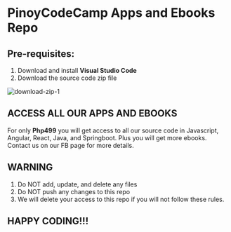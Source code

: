 # PinoyCodeCamp Apps and Ebooks Repo
## Pre-requisites:
1. Download and install **Visual Studio Code**
2. Download the source code zip file
   
![download-zip-1](https://github.com/pinoycodecamp/apps/assets/149156736/b648bf4f-f87a-485d-b974-408c9cad540a)

   
## ACCESS ALL OUR APPS AND EBOOKS
For only **Php499** you will get access to all our source code in Javascript, Angular, React, Java, and Springboot. Plus you will get more ebooks.
Contact us on our FB page for more details.

## WARNING 
1. Do NOT add, update, and delete any files
2. Do NOT push any changes to this repo
3. We will delete your access to this repo if you will not follow these rules.


## HAPPY CODING!!!
